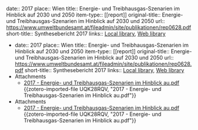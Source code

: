 date:: 2017
place:: Wien
title:: Energie- und Treibhausgas-Szenarien im Hinblick auf 2030 und 2050
item-type:: [[report]]
original-title:: Energie- und Treibhausgas-Szenarien im Hinblick auf 2030 und 2050
url:: https://www.umweltbundesamt.at/fileadmin/site/publikationen/rep0628.pdf
short-title:: Synthesebericht 2017
links:: [Local library](zotero://select/library/items/SCGF2BHQ), [Web library](https://www.zotero.org/users/46463/items/SCGF2BHQ)

- date:: 2017
  place:: Wien
  title:: Energie- und Treibhausgas-Szenarien im Hinblick auf 2030 und 2050
  item-type:: [[report]]
  original-title:: Energie- und Treibhausgas-Szenarien im Hinblick auf 2030 und 2050
  url:: https://www.umweltbundesamt.at/fileadmin/site/publikationen/rep0628.pdf
  short-title:: Synthesebericht 2017
  links:: [Local library](zotero://select/library/items/SCGF2BHQ), [Web library](https://www.zotero.org/users/46463/items/SCGF2BHQ)
- Attachments
	- [2017 - Energie- und Treibhausgas-Szenarien im Hinblick au.pdf](zotero://select/library/items/UQK28RQV) {{zotero-imported-file UQK28RQV, "2017 - Energie- und Treibhausgas-Szenarien im Hinblick au.pdf"}}
- Attachments
	- [2017 - Energie- und Treibhausgas-Szenarien im Hinblick au.pdf](zotero://select/library/items/UQK28RQV) {{zotero-imported-file UQK28RQV, "2017 - Energie- und Treibhausgas-Szenarien im Hinblick au.pdf"}}